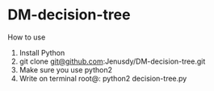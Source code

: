 # DM-decision-tree
How to use 
1. Install Python
2. git clone git@github.com:Jenusdy/DM-decision-tree.git
3. Make sure you use python2
4. Write on terminal root@: python2 decision-tree.py

